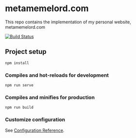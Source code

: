 # metamemelord.com 

This repo contains the implementation of my personal website, metamemelord.com

[![Build Status](https://travis-ci.org/metamemelord/portfolio-website.svg?branch=master)](https://travis-ci.org/metamemelord/portfolio-website)

## Project setup

```
npm install
```

### Compiles and hot-reloads for development

```
npm run serve
```

### Compiles and minifies for production

```
npm run build
```

### Customize configuration

See [Configuration Reference](https://cli.vuejs.org/config/).
